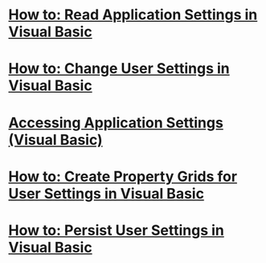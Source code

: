 # [How to: Read Application Settings in Visual Basic](how-to-read-application-settings.md)
# [How to: Change User Settings in Visual Basic](how-to-change-user-settings.md)
# [Accessing Application Settings (Visual Basic)](accessing-application-settings.md)
# [How to: Create Property Grids for User Settings in Visual Basic](how-to-create-property-grids-for-user-settings.md)
# [How to: Persist User Settings in Visual Basic](how-to-persist-user-settings.md)
